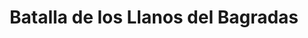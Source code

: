 ﻿---
title: "Batalla de los Llanos del Bagradas"
permalink: periodes_1.html
layout: periode
dataInici: -255
sidebar: periodes
pares:
  - id: 0
    title: "Primera guerra púnica"
    dataInici: "(-264)"
    dataFi: "(-241)"

fills:
jocsPrincipals:
jocsEscenaris:
jocsEpoca:
  - title: "SPQR"
    bggId: 21551
    escenari: "The Bagradas Plains"

  - title: "Lost Battles"
    bggId: 83325
    escenari: "Bagradas"

  - title: "Rome at War I: Hannibal at Bay"
    bggId: 2637
    escenari: "Tunes"

  - title: "SPQR"
    bggId: 1444
    escenari: "Bagradas"
    dataInici: 
    dataFi: 

jocsEpocaEscenaris:
  - title: "Anachronism"
    bggId: 14038
    escenari: "Xanthippus"
    dataInici: 
    dataFi: 

---
